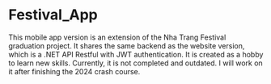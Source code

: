 # Festival_App
This mobile app version is an extension of the Nha Trang Festival graduation project. It shares the same backend as the website version, which is a .NET API Restful with JWT authentication.
It is created as a hobby to learn new skills.
Currently, it is not completed and outdated. I will work on it after finishing the 2024 crash course.
